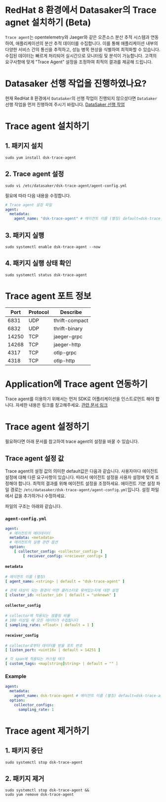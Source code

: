 # RedHat 8 환경에서 Datasaker의 Trace agnet 설치하기 (Beta)
`Trace agent`는 opentelemetry와 Jaeger와 같은 오픈소스 분산 추적 시스템과 연동하여, 애플리케이션의 분산 추적 데이터를 수집합니다.
이를 통해 애플리케이션 내부의 다양한 서비스 간의 통신을 추적하고, 성능 병목 현상을 식별하여 최적화할 수 있습니다.
수집된 데이터는 빠르게 처리되어 실시간으로 모니터링 및 분석이 가능합니다.
고객의 요구사항에 맞게 "Trace Agent" 설정을 조정하여 최적의 결과를 제공해 드립니다.

# Datasaker 선행 작업을 진행하였나요?
현재 RedHat 8  환경에서 `DataSaker`의 선행 작업이 진행되지 않으셨다면 `DataSaker` 선행 작업을 먼저 진행하여 주시기 바랍니다. [DataSaker 선행 작업](${PREPARATION_MANUAL_KR})

# Trace agent 설치하기
## 1. 패키지 설치
```shell
sudo yum install dsk-trace-agent
```

## 2. Trace agent 설정
```shell
sudo vi /etc/datasaker/dsk-trace-agent/agent-config.yml
```
필요에 따라 다음 내용을 수정합니다.

```yaml
# Trace agent 설정 파일
agent:
  metadata:
    agent_name: "dsk-trace-agent" # 에이전트 이름 (별칭) default=dsk-trace-agent
```

## 3. 패키지 실행
```shell
sudo systemctl enable dsk-trace-agent --now
```

## 4. 패키지 실행 상태 확인
```shell
sudo systemctl status dsk-trace-agent
```

# Trace agent 포트 정보
| Port  | Protocol | Describe       |
|-------|----------|----------------|
| 6831  | UDP      | thrift-compact |
| 6832  | UDP      | thrift-binary  |
| 14250 | TCP      | jaeger-grpc    |
| 14268 | TCP      | jaeger-http    |
| 4317  | TCP      | otlp-grpc      |
| 4318  | TCP      | otlp-http      |

# Application에 Trace agent 연동하기
Trace agent를 이용하기 위해서는 먼저 SDK로 어플리케이션을 인스트로먼트 해야 합니다.
자세한 내용은 링크를 참고해주세요.
[관련 문서 링크](https://github.com/datasaker/documentation/tree/main/settings/dsk-trace-agent/Instrumentation)

# Trace agent 설정하기
필요하다면 아래 문서를 참고하여 trace agent의 설정을 바꿀 수 있습니다.

## Trace agent 설정 값
Trace agent의 설정 값의 의미한 default값은 다음과 같습니다.
사용자마다 에이전트 설정에 대해 다른 요구사항이 있습니다.
따라서 에이전트 설정을 사용자 설정에 맞게 조정해야 합니다.
최적의 결과를 위해 에이전트 설정을 조정하세요.
에이전트 기본 설정 파일 경로는 `/etc/datasaker/dsk-trace-agent/agent-config.yml`입니다.
설정 파일에서 값을 추가하거나 수정하세요.

파일의 구조는 아래와 같습니다.

### `agent-config.yml`
```yaml
agent:
  # 에이전트의 메타데이터
  metadata: <metadata>
  # 에이전트의 실행 관련 옵션
  option:
    [ collector_config: <collector_config> ]
        [ reciever_config: <reciever_config> ]
```

#### `metadata`
```yaml
# 에이전트 이름 (별칭)
[ agent_name: <string> | default = "dsk-trace-agent" ]

# 관제 대상이 되는 환경이 어떤 클러스터로 묶여있는지에 대한 설정
[ cluster_id: <cluster_id> | default = "unknown" ]
```

#### `collector_config`
```yaml
# collector에 적용되는 샘플링 비율
# 100 이상일 때 모든 데이터가 수집됩니다
[ sampling_rate: <float> | default = 1 ]
```

#### `receiver_config`
```yaml
# collector로부터 데이터를 받을 포트 번호
[ listen_port: <uint16> | default = 14251 ]

# 각 span에 적용되는 커스텀 태크
[ custom_tags: <map[string]string> | default = "" ]
```

### Example
```yaml
agent:
  metadata:
    agent_name: dsk-trace-agent # 에이전트 이름 (별칭) default=dsk-trace-agent
  option:
    collector_configs:
      sampling_rate: 1
```

# Trace agent 제거하기
## 1. 패키지 중단
```shell
sudo systemctl stop dsk-trace-agent
```

## 2. 패키지 제거
```shell
sudo systemctl stop dsk-trace-agent &&
sudo yum remove dsk-trace-agent
```

